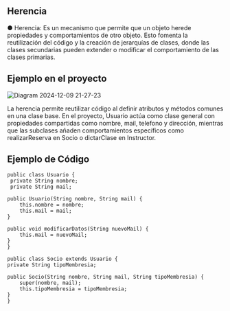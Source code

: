 ## Herencia
● Herencia: Es un mecanismo que permite que un objeto herede propiedades y
comportamientos de otro objeto. Esto fomenta la reutilización del código y la
creación de jerarquías de clases, donde las clases secundarias pueden extender o
modificar el comportamiento de las clases primarias.

## Ejemplo en el proyecto
![Diagram 2024-12-09 21-27-23](https://github.com/user-attachments/assets/6c2986a2-4a08-464d-a3de-6d63ee5d74c1)


La herencia permite reutilizar código al definir atributos y métodos comunes en una clase base. 
En el proyecto, Usuario actúa como clase general con propiedades compartidas como nombre, mail, telefono y dirección,
mientras que las subclases añaden comportamientos específicos como realizarReserva en Socio o dictarClase en Instructor.
## Ejemplo de Código
    public class Usuario {
     private String nombre;
     private String mail;

    public Usuario(String nombre, String mail) {
        this.nombre = nombre;
        this.mail = mail;
    }

    public void modificarDatos(String nuevoMail) {
        this.mail = nuevoMail;
    }
    }

    public class Socio extends Usuario {
    private String tipoMembresia;

    public Socio(String nombre, String mail, String tipoMembresia) {
        super(nombre, mail);
        this.tipoMembresia = tipoMembresia;
    }
    }
